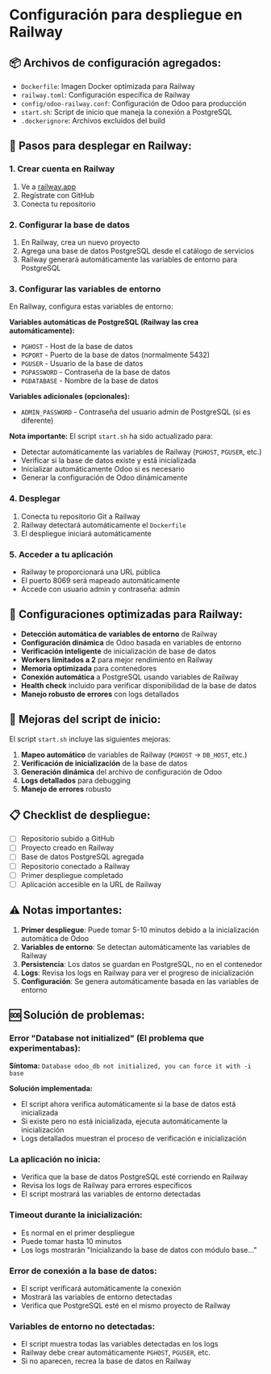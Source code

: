 # Configuración para despliegue en Railway

## 📦 Archivos de configuración agregados:

- `Dockerfile`: Imagen Docker optimizada para Railway
- `railway.toml`: Configuración específica de Railway
- `config/odoo-railway.conf`: Configuración de Odoo para producción
- `start.sh`: Script de inicio que maneja la conexión a PostgreSQL
- `.dockerignore`: Archivos excluidos del build

## 🚀 Pasos para desplegar en Railway:

### 1. Crear cuenta en Railway
1. Ve a [railway.app](https://railway.app)
2. Regístrate con GitHub
3. Conecta tu repositorio

### 2. Configurar la base de datos
1. En Railway, crea un nuevo proyecto
2. Agrega una base de datos PostgreSQL desde el catálogo de servicios
3. Railway generará automáticamente las variables de entorno para PostgreSQL

### 3. Configurar las variables de entorno
En Railway, configura estas variables de entorno:

**Variables automáticas de PostgreSQL (Railway las crea automáticamente):**
- `PGHOST` - Host de la base de datos
- `PGPORT` - Puerto de la base de datos (normalmente 5432)
- `PGUSER` - Usuario de la base de datos
- `PGPASSWORD` - Contraseña de la base de datos
- `PGDATABASE` - Nombre de la base de datos

**Variables adicionales (opcionales):**
- `ADMIN_PASSWORD` - Contraseña del usuario admin de PostgreSQL (si es diferente)

**Nota importante:** El script `start.sh` ha sido actualizado para:
- Detectar automáticamente las variables de Railway (`PGHOST`, `PGUSER`, etc.)
- Verificar si la base de datos existe y está inicializada
- Inicializar automáticamente Odoo si es necesario
- Generar la configuración de Odoo dinámicamente

### 4. Desplegar
1. Conecta tu repositorio Git a Railway
2. Railway detectará automáticamente el `Dockerfile`
3. El despliegue iniciará automáticamente

### 5. Acceder a tu aplicación
- Railway te proporcionará una URL pública
- El puerto 8069 será mapeado automáticamente
- Accede con usuario admin y contraseña: admin

## 🔧 Configuraciones optimizadas para Railway:

- **Detección automática de variables de entorno** de Railway
- **Configuración dinámica** de Odoo basada en variables de entorno
- **Verificación inteligente** de inicialización de base de datos
- **Workers limitados a 2** para mejor rendimiento en Railway
- **Memoria optimizada** para contenedores
- **Conexión automática** a PostgreSQL usando variables de Railway
- **Health check** incluido para verificar disponibilidad de la base de datos
- **Manejo robusto de errores** con logs detallados

## 🚀 Mejoras del script de inicio:

El script `start.sh` incluye las siguientes mejoras:
1. **Mapeo automático** de variables de Railway (`PGHOST` → `DB_HOST`, etc.)
2. **Verificación de inicialización** de la base de datos
3. **Generación dinámica** del archivo de configuración de Odoo
4. **Logs detallados** para debugging
5. **Manejo de errores** robusto

## 📋 Checklist de despliegue:

- [ ] Repositorio subido a GitHub
- [ ] Proyecto creado en Railway
- [ ] Base de datos PostgreSQL agregada
- [ ] Repositorio conectado a Railway
- [ ] Primer despliegue completado
- [ ] Aplicación accesible en la URL de Railway

## ⚠️ Notas importantes:

1. **Primer despliegue**: Puede tomar 5-10 minutos debido a la inicialización automática de Odoo
2. **Variables de entorno**: Se detectan automáticamente las variables de Railway
3. **Persistencia**: Los datos se guardan en PostgreSQL, no en el contenedor
4. **Logs**: Revisa los logs en Railway para ver el progreso de inicialización
5. **Configuración**: Se genera automáticamente basada en las variables de entorno

## 🆘 Solución de problemas:

### Error "Database not initialized" (El problema que experimentabas):
**Síntoma:** `Database odoo_db not initialized, you can force it with -i base`

**Solución implementada:**
- El script ahora verifica automáticamente si la base de datos está inicializada
- Si existe pero no está inicializada, ejecuta automáticamente la inicialización
- Logs detallados muestran el proceso de verificación e inicialización

### La aplicación no inicia:
- Verifica que la base de datos PostgreSQL esté corriendo en Railway
- Revisa los logs de Railway para errores específicos
- El script mostrará las variables de entorno detectadas

### Timeout durante la inicialización:
- Es normal en el primer despliegue
- Puede tomar hasta 10 minutos
- Los logs mostrarán "Inicializando la base de datos con módulo base..."

### Error de conexión a la base de datos:
- El script verificará automáticamente la conexión
- Mostrará las variables de entorno detectadas
- Verifica que PostgreSQL esté en el mismo proyecto de Railway

### Variables de entorno no detectadas:
- El script muestra todas las variables detectadas en los logs
- Railway debe crear automáticamente `PGHOST`, `PGUSER`, etc.
- Si no aparecen, recrea la base de datos en Railway
